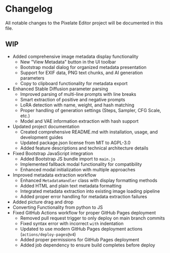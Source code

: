 # Changelog

All notable changes to the Pixelate Editor project will be documented in this file.

## WIP

- Added comprehensive image metadata display functionality
  - New "View Metadata" button in the UI toolbar
  - Bootstrap modal dialog for organized metadata presentation
  - Support for EXIF data, PNG text chunks, and AI generation parameters
  - Copy to clipboard functionality for metadata export
- Enhanced Stable Diffusion parameter parsing
  - Improved parsing of multi-line prompts with line breaks
  - Smart extraction of positive and negative prompts
  - LoRA detection with name, weight, and hash matching
  - Proper handling of generation settings (Steps, Sampler, CFG Scale, etc.)
  - Model and VAE information extraction with hash support
- Updated project documentation
  - Created comprehensive README.md with installation, usage, and development guides
  - Updated package.json license from MIT to AGPL-3.0
  - Added feature descriptions and technical architecture details
- Fixed Bootstrap JavaScript integration
  - Added Bootstrap JS bundle import to `main.js`
  - Implemented fallback modal functionality for compatibility
  - Enhanced modal initialization with multiple approaches
- Improved metadata extraction workflow
  - Enhanced `MetadataHandler` class with display formatting methods
  - Added HTML and plain text metadata formatting
  - Integrated metadata extraction into existing image loading pipeline
  - Added proper error handling for metadata extraction failures
- Added picture drag and drop
- Converting Functionality from python to JS
- Fixed GitHub Actions workflow for proper GitHub Pages deployment
  - Removed pull request trigger to only deploy on main branch commits
  - Fixed syntax error with incorrect `with` indentation
  - Updated to use modern GitHub Pages deployment actions (`actions/deploy-pages@v4`)
  - Added proper permissions for GitHub Pages deployment
  - Added job dependency to ensure build completes before deploy
